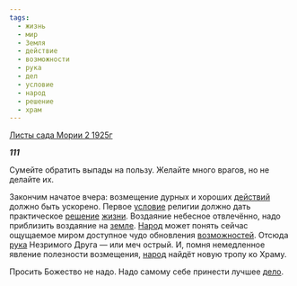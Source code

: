 ```yaml
---
tags:
  - жизнь
  - мир
  - Земля
  - действие
  - возможности
  - рука
  - дел
  - условие
  - народ
  - решение
  - храм
---
```

[Листы сада Мории 2 1925г](https://127.0.0.1:4002/agni/1925)

___111___

Сумейте обратить выпады на пользу. Желайте много врагов, но не делайте их.   

Закончим начатое вчера: возмещение дурных и хороших [действий](../../../tags/#действие) должно быть ускорено. Первое [условие](../../../tags/#условие) религии должно дать практическое [решение](../../../tags/#решение) [жизни](../../../tags/#жизнь). Воздаяние небесное отвлечённо, надо приблизить воздаяние на [земле](../../../tags/#Земля). [Народ](../../../tags/#[народ](../../../tags/#народ)) может понять сейчас ощущаемое миром доступное чудо обновления [возможностей](../../../tags/#возможности). Отсюда [рука](../../../tags/#рука) Незримого Друга — или меч острый. И, помня немедленное явление полезности возмещения, [народ](../../../tags/#народ) найдёт новую тропу ко Храму.   

Просить Божество не надо. Надо самому себе принести лучшее [дело](../../../tags/#дел).   

